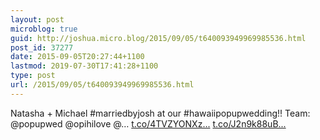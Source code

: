 ```yaml
---
layout: post
microblog: true
guid: http://joshua.micro.blog/2015/09/05/t640093949969985536.html
post_id: 37277
date: 2015-09-05T20:27:44+1100
lastmod: 2019-07-30T17:41:28+1100
type: post
url: /2015/09/05/t640093949969985536.html
---
```

Natasha + Michael #marriedbyjosh at our #hawaiipopupwedding!! Team: @popupwed @opihilove @… [t.co/4TVZYONXz...](http://t.co/4TVZYONXzO) [t.co/J2n9k88uB...](http://t.co/J2n9k88uBe)

